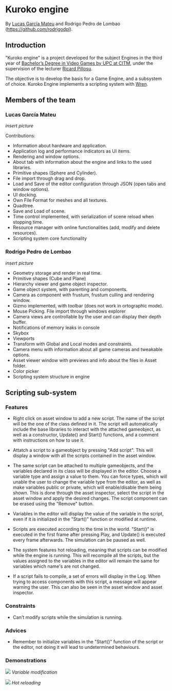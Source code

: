 # Kuroko engine

By [Lucas García Mateu](https://github.com/Skyway666) and Rodrigo Pedro de Lombao (https://github.com/rodrigodpl).

## Introduction

"Kuroko engine" is a project developed for the subject Engines in the third year of [Bachelor’s Degree in
Video Games by UPC at CITM](https://www.citm.upc.edu/ing/estudis/graus-videojocs/), under the supervision of the lecturer [Ricard Pillosu](https://es.linkedin.com/in/ricardpillosu).

The objective is to develop the basis for a Game Engine, and a subsystem of choice. Kuroko Engine implements a scripting system with [Wren](http://wren.io/).

## Members of the team

### Lucas García Mateu

*insert picture*

Contributions:

- Information about hardware and application.
- Application log and performance indicators as UI items.
- Rendering and window options.
- About tab with information about the engine and links to the used libraries.
- Primitive shapes (Sphere and Cylinder).
- File import through drag and drop.
- Load and Save of the editor configuration through JSON (open tabs and window options).
- UI docking.
- Own File Format for meshes and all textures.
- Quadtree.
- Save and Load of scene.
- Time control implemented, with serialization of scene reload when stopping time.
- Resource manager with online functionalities (add, modify and delete resources).
- Scripting system core functionality

### Rodrigo Pedro de Lombao

*insert picture*

- Geometry storage and render in real time.
- Primitive shapes (Cube and Plane)
- Hierarchy viewer and game object inspector.
- Game object system, with parenting and components.
- Camera as component with frustum, frustum culling and rendering window.
- Gizmo implemented, with toolbar (does not work in ortographic mode).
- Mouse Picking.
 File import through windows explorer
- Camera views are controllable by the user and can display their depth buffer.
- Notifications of memory leaks in console
- Skybox
- Viewports
- Transform with Global and Local modes and constraints.
- Camera menu with information about all game cameras and tweakable options.
- Asset viewer window with previews and info about the files in Asset folder.
- Color picker
- Scripting system structure in engine

## Scripting sub-system

### Features 

- Right click on asset window to add a new script. The name of the script will be the one
of the class defined in it. The script will automatically include the base libraries to interact
with the attached gameobject, as well as a constructor, Update() and Start() functions, and a comment with instructions
on how to use it.

- Attatch a script to a gameobject by pressing "Add script". This will display a window with all the scripts contained
in the asset window.

- The same script can be attached to multiple gameobjects, and the variables declared in its class will be displayed
in the editor. Choose a variable type and assign a value to them. You can force types, which will unable the user to change 
the variable type from the editor, as well as make variables public or private, which will enable/disable them being shown.
This is done through the asset inspector, select the script in the asset window and apply the desired changes. The script
component can be erased using the "Remove" button.

- Variables in the editor will display the value of the variable in the script, even if it is initialized in the "Start()"
function or modified at runtime.

- Scripts are executed according to the time in the world. "Start()" is executed in the first frame after pressing Play,
and Update() is executed every frame afterwards. The simulation can be paused as well.

- The system features hot reloading, meaning that scripts can be modified while the engine is running. This will recompile
all the scripts, but the values assigned to the variables in the editor will remain the same for variables which name's
are not changed.

- If a script fails to compile, a set of errors will display in the Log. When trying to access components with this script,
a message will appear warning the user. This can also be seen in the asset window and asset inspector.

### Constraints

- Can't modify scripts while the simulation is running.

### Advices

- Remember to initialize variables in the "Start()" function of the script or the editor, not doing it will lead
to undetermined behaviours.

### Demonstrations

![](https://github.com/Skyway666/Kuroko-Engine/blob/master/Website%20assets/variable%20mod.gif)
*Variable modification*

![](https://github.com/Skyway666/Kuroko-Engine/blob/master/Website%20assets/hot%20reloading.gif)
*Hot reloading*



